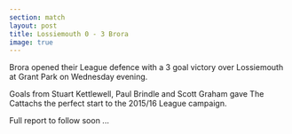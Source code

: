 ```yaml
---
section: match
layout: post
title: Lossiemouth 0 - 3 Brora
image: true
---
```

Brora opened their League defence with a 3 goal victory over Lossiemouth at Grant Park on Wednesday evening.

Goals from Stuart Kettlewell, Paul Brindle and Scott Graham gave The Cattachs the perfect start to the 2015/16 League campaign.

Full report to follow soon ...